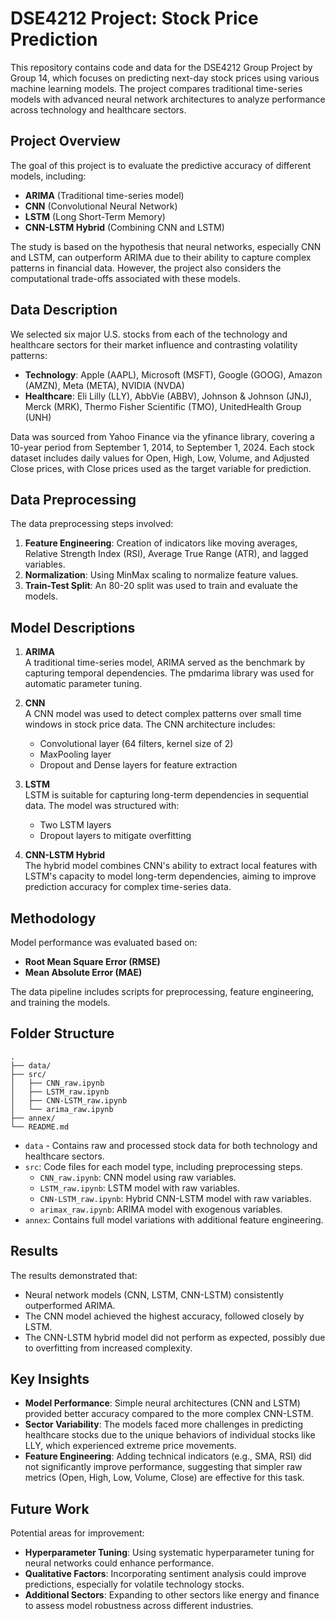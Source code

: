 # DSE4212 Project: Stock Price Prediction

This repository contains code and data for the DSE4212 Group Project by Group 14, which focuses on predicting next-day stock prices using various machine learning models. The project compares traditional time-series models with advanced neural network architectures to analyze performance across technology and healthcare sectors.

## Project Overview

The goal of this project is to evaluate the predictive accuracy of different models, including:
- **ARIMA** (Traditional time-series model)
- **CNN** (Convolutional Neural Network)
- **LSTM** (Long Short-Term Memory)
- **CNN-LSTM Hybrid** (Combining CNN and LSTM)

The study is based on the hypothesis that neural networks, especially CNN and LSTM, can outperform ARIMA due to their ability to capture complex patterns in financial data. However, the project also considers the computational trade-offs associated with these models.

## Data Description

We selected six major U.S. stocks from each of the technology and healthcare sectors for their market influence and contrasting volatility patterns:
- **Technology**: Apple (AAPL), Microsoft (MSFT), Google (GOOG), Amazon (AMZN), Meta (META), NVIDIA (NVDA)
- **Healthcare**: Eli Lilly (LLY), AbbVie (ABBV), Johnson & Johnson (JNJ), Merck (MRK), Thermo Fisher Scientific (TMO), UnitedHealth Group (UNH)

Data was sourced from Yahoo Finance via the yfinance library, covering a 10-year period from September 1, 2014, to September 1, 2024. Each stock dataset includes daily values for Open, High, Low, Volume, and Adjusted Close prices, with Close prices used as the target variable for prediction.

## Data Preprocessing

The data preprocessing steps involved:
1. **Feature Engineering**: Creation of indicators like moving averages, Relative Strength Index (RSI), Average True Range (ATR), and lagged variables.
2. **Normalization**: Using MinMax scaling to normalize feature values.
3. **Train-Test Split**: An 80-20 split was used to train and evaluate the models.

## Model Descriptions

1. **ARIMA**  
   A traditional time-series model, ARIMA served as the benchmark by capturing temporal dependencies. The pmdarima library was used for automatic parameter tuning.

2. **CNN**  
   A CNN model was used to detect complex patterns over small time windows in stock price data. The CNN architecture includes:
   - Convolutional layer (64 filters, kernel size of 2)
   - MaxPooling layer
   - Dropout and Dense layers for feature extraction

3. **LSTM**  
   LSTM is suitable for capturing long-term dependencies in sequential data. The model was structured with:
   - Two LSTM layers
   - Dropout layers to mitigate overfitting

4. **CNN-LSTM Hybrid**  
   The hybrid model combines CNN's ability to extract local features with LSTM's capacity to model long-term dependencies, aiming to improve prediction accuracy for complex time-series data.

## Methodology

Model performance was evaluated based on:
- **Root Mean Square Error (RMSE)**
- **Mean Absolute Error (MAE)**

The data pipeline includes scripts for preprocessing, feature engineering, and training the models.

## Folder Structure

```
.
├── data/
├── src/
│   ├── CNN_raw.ipynb
│   ├── LSTM_raw.ipynb
│   ├── CNN-LSTM_raw.ipynb
│   └── arima_raw.ipynb
├── annex/
└── README.md
```

- `data` - Contains raw and processed stock data for both technology and healthcare sectors.
- `src`: Code files for each model type, including preprocessing steps.
  - `CNN_raw.ipynb`: CNN model using raw variables.
  - `LSTM_raw.ipynb`: LSTM model with raw variables.
  - `CNN-LSTM_raw.ipynb`: Hybrid CNN-LSTM model with raw variables.
  - `arimax_raw.ipynb`: ARIMA model with exogenous variables.
- `annex`: Contains full model variations with additional feature engineering.

## Results

The results demonstrated that:
- Neural network models (CNN, LSTM, CNN-LSTM) consistently outperformed ARIMA.
- The CNN model achieved the highest accuracy, followed closely by LSTM.
- The CNN-LSTM hybrid model did not perform as expected, possibly due to overfitting from increased complexity.

## Key Insights

- **Model Performance**: Simple neural architectures (CNN and LSTM) provided better accuracy compared to the more complex CNN-LSTM.
- **Sector Variability**: The models faced more challenges in predicting healthcare stocks due to the unique behaviors of individual stocks like LLY, which experienced extreme price movements.
- **Feature Engineering**: Adding technical indicators (e.g., SMA, RSI) did not significantly improve performance, suggesting that simpler raw metrics (Open, High, Low, Volume, Close) are effective for this task.

## Future Work

Potential areas for improvement:
- **Hyperparameter Tuning**: Using systematic hyperparameter tuning for neural networks could enhance performance.
- **Qualitative Factors**: Incorporating sentiment analysis could improve predictions, especially for volatile technology stocks.
- **Additional Sectors**: Expanding to other sectors like energy and finance to assess model robustness across different industries.

